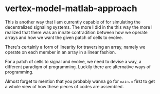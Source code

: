 # vertex-model-matlab-approach
This is another way that I am currently capable of for simulating the decentralized signaling systems. The more I did in the this way the more I realized that there was an innate contradition between how we operate arrays and how we want the given patch of cells to evolve. 

There's certainly a form of linearity for traversing an array, namely we operate on each member in an array in a linear fashion.

For a patch of cells to signal and evolve, we need to devise a way, a different paradigm of programming. Luckily there are alternative ways of programming.

Almost forget to mention that you probably wanna go for `main.m` first to get a whole view of how these pieces of codes are assembled.

